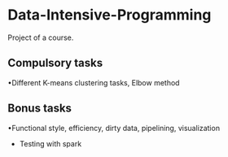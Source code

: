 # Data-Intensive-Programming
Project of a course.

## Compulsory tasks
•Different K-means clustering tasks, Elbow
method
## Bonus tasks
•Functional style, efficiency, dirty data, 
pipelining, visualization 
- Testing with spark
